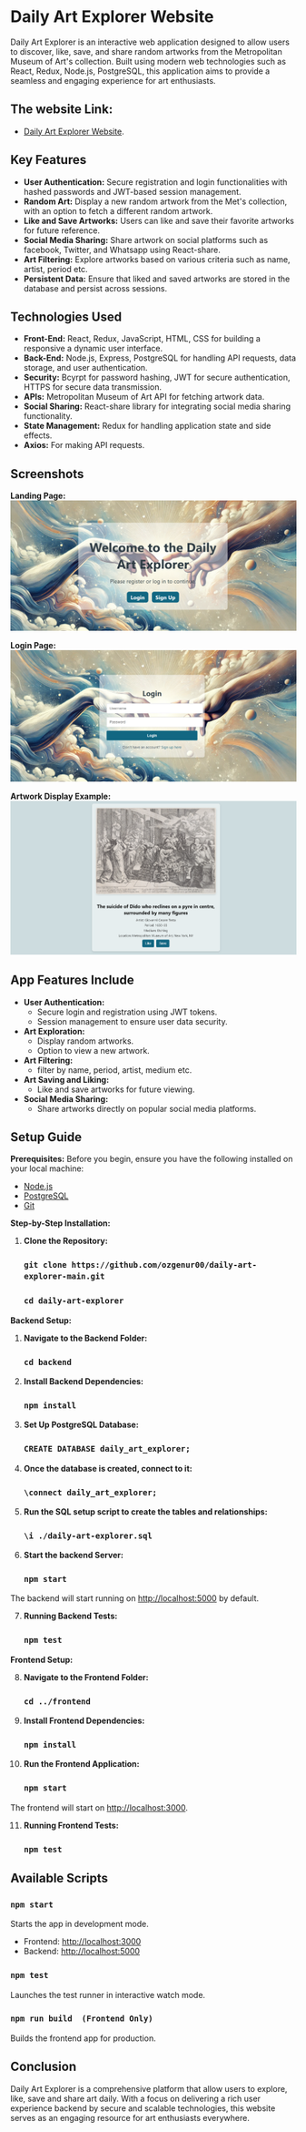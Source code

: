 # Daily Art Explorer Website
Daily Art Explorer is an interactive web application designed to allow users to discover, like, save, and share random artworks from the Metropolitan Museum of Art's collection. Built using modern web technologies such as React, Redux, Node.js, PostgreSQL, this application aims to provide a seamless and engaging experience for art enthusiasts.

## The website Link:

* [Daily Art Explorer Website](https://daily-art-explorer-frontend.onrender.com/).

## Key Features
* **User Authentication:** Secure registration and login functionalities with hashed passwords and JWT-based session management.
* **Random Art:** Display a new random artwork from the Met's collection, with an option to fetch a different random artwork.
* **Like and Save Artworks:** Users can like and save their favorite artworks for future reference.
* **Social Media Sharing:** Share artwork on social platforms such as facebook, Twitter, and Whatsapp using React-share.
* **Art Filtering:** Explore artworks based on various criteria such as name, artist, period etc.
* **Persistent Data:** Ensure that liked and saved artworks are stored in the database and persist across sessions.

## Technologies Used
* **Front-End:** React, Redux, JavaScript, HTML, CSS for building a responsive a dynamic user interface.
* **Back-End:** Node.js, Express, PostgreSQL for handling API requests, data storage, and user authentication.
* **Security:** Bcyrpt for password hashing, JWT for secure authentication, HTTPS for secure data transmission.
* **APIs:** Metropolitan Museum of Art API for fetching artwork data.
* **Social Sharing:** React-share library for integrating social media sharing functionality.
* **State Management:** Redux for handling application state and side effects.
* **Axios:** For making API requests.

## Screenshots
**Landing Page:** 
![Landing Page](./images/landing-page.png)

**Login Page:**
![Login](./images/login.png)

**Artwork Display Example:**
![Artwork Display Example](./images/artworkdisplayexample.png)


## App Features Include
* **User Authentication:**
	* Secure login and registration using JWT tokens.
	* Session management to ensure user data security.
* **Art Exploration:**
	* Display random artworks.
	* Option to view a new artwork.
* **Art Filtering:**
	* filter by name, period, artist, medium etc.
* **Art Saving and Liking:**
	* Like and save artworks for future viewing.
* **Social Media Sharing:**
	* Share artworks directly on popular social media platforms.
## Setup Guide
**Prerequisites:**
Before you begin, ensure you have the following installed on your local machine:

* [Node.js](https://nodejs.org/en/download/)
* [PostgreSQL](https://www.postgresql.org/download/)
* [Git](https://git-scm.com/downloads)

**Step-by-Step Installation:**



1.  **Clone the Repository:**

	### `git clone https://github.com/ozgenur00/daily-art-explorer-main.git`
	### `cd daily-art-explorer`
 
**Backend Setup:**

1. **Navigate to the Backend Folder:**
	### `cd backend`

2. **Install Backend Dependencies:**
	### `npm install`

3. **Set Up PostgreSQL Database:**
	### `CREATE DATABASE daily_art_explorer;`

4. **Once the database is created, connect to it:**
	### `\connect daily_art_explorer;`

5. **Run the SQL setup script to create the tables and relationships:**
	### `\i ./daily-art-explorer.sql`

6. **Start the backend Server:**
	### `npm start`


The backend will start running on [http://localhost:5000](http://localhost:5000) by default.

7. **Running Backend Tests:**

	### `npm test`


**Frontend Setup:**

8. **Navigate to the Frontend Folder:**
	### `cd ../frontend`

9. **Install Frontend Dependencies:**
	### `npm install`
10. **Run the Frontend Application:**
	### `npm start`

The frontend will start on [http://localhost:3000](http://localhost:3000).

11. **Running Frontend Tests:**

	### `npm test`

## **Available Scripts**

### `npm start`

Starts the app in development mode.

* Frontend: [http://localhost:3000](http://localhost:3000) 
* Backend: [http://localhost:5000](http://localhost:5000)

### `npm test`
Launches the test runner in interactive watch mode.

### `npm run build  (Frontend Only)`
Builds the frontend app for production.



## Conclusion

Daily Art Explorer is a comprehensive platform that allow users to explore, like, save and share art daily. With a focus on delivering a rich user experience backend by secure and scalable technologies, this website serves as an engaging resource for art enthusiasts everywhere.

